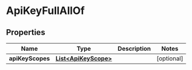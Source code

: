 

# ApiKeyFullAllOf

## Properties

Name | Type | Description | Notes
------------ | ------------- | ------------- | -------------
**apiKeyScopes** | [**List&lt;ApiKeyScope&gt;**](ApiKeyScope.md) |  |  [optional]



